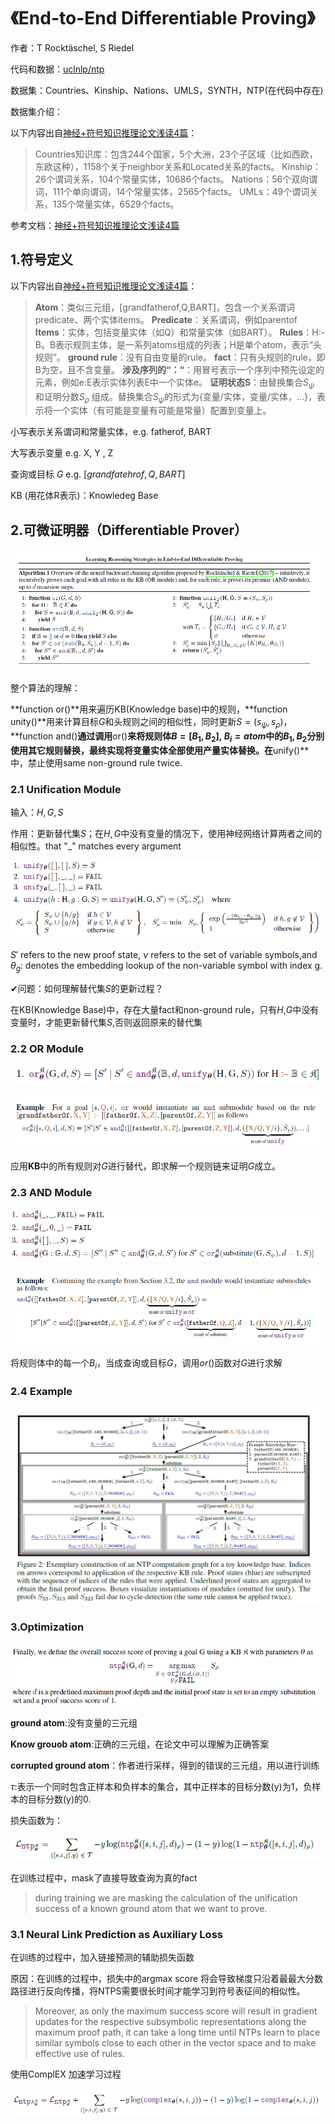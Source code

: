 # 《End-to-End Differentiable Proving》

作者：T Rocktäschel, S Riedel

代码和数据：[uclnlp/ntp](https://github.com/uclnlp/ntp)

数据集：Countries、Kinship、Nations、UMLS，SYNTH，NTP(在代码中存在)

数据集介绍：

以下内容出自[神经+符号知识推理论文浅读4篇](https://blog.csdn.net/zy181234/article/details/125547487)：

> Countries知识库：包含244个国家，5个大洲，23个子区域（比如西欧，东欧这种），1158个关于neighbor关系和Located关系的facts。
> Kinship：26个谓词关系，104个常量实体，10686个facts。
> Nations：56个双向谓词，111个单向谓词，14个常量实体，2565个facts。
> UMLs：49个谓词关系，135个常量实体，6529个facts。

参考文档：[神经+符号知识推理论文浅读4篇](https://blog.csdn.net/zy181234/article/details/125547487)

## 1.符号定义

以下内容出自[神经+符号知识推理论文浅读4篇](https://blog.csdn.net/zy181234/article/details/125547487)：

> **Atom**：类似三元组，[grandfatherof,Q,BART]，包含一个关系谓词predicate、两个实体items。
> **Predicate**：关系谓词，例如parentof
> **Items**：实体，包括变量实体（如Q）和常量实体（如BART）。
> **Rules**：H:-B。B表示规则主体，是一系列atoms组成的列表；H是单个atom，表示“头规则”。
> **ground rule**：没有自由变量的rule。
> **fact**：只有头规则的rule，即B为空，且不含变量。
> **涉及序列的“：“**：用冒号表示一个序列中预先设定的元素，例如e:E表示实体列表E中一个实体e。
> **证明状态S**：由替换集合$S_{\psi}$ 和证明分数$S_{\rho}$ 组成。替换集合$S_{\psi}$的形式为{变量/实体，变量/实体，…}，表示将一个实体（有可能是变量有可能是常量）配置到变量上。

小写表示关系谓词和常量实体，e.g. fatherof, BART 

大写表示变量 e.g. X, Y , Z

查询或目标 $G$ e.g. $[grandfatehrof ,Q,BART]$

KB (用花体R表示)：Knowledeg Base

## 2.可微证明器（Differentiable Prover）

![](images/ntps.png)

整个算法的理解：

**function or()**用来遍历KB(Knowledge base)中的规则，**function unity()**用来计算目标$G$和头规则之间的相似性，同时更新$S=(s_{\psi},s_{\rho})$，**function and()**通过调用**or()**来将规则体$B=[B_1,B_2],\ B_i=atom$中的$B_1,B_2$分别使用其它规则替换，最终实现将变量实体全部使用产量实体替换。在**unify()**中，禁止使用same non-ground rule twice.

### 2.1 Unification Module

输入：$H,G,S$

作用：更新替代集$S$；在$H,G$中没有变量的情况下，使用神经网络计算两者之间的相似性。that "_" matches every argument

![](images/unity.png)

 $S'$ refers to the new proof state, $\nu$ refers to the set of variable symbols,and $\theta_g$: denotes the embedding lookup of the non-variable symbol with index g.

✔问题：如何理解替代集$S$的更新过程？

在KB(Knowledge Base)中，存在大量fact和non-ground rule，只有$H$,$G$中没有变量时，才能更新替代集$S$,否则返回原来的替代集

### 2.2 OR Module

![](images/or.png)

![](images/orexample.png)

应用**KB**中的所有规则对$G$进行替代，即求解一个规则链来证明$G$成立。

### 2.3 AND Module

![](images/and.png)

![](images/andexample.png)

将规则体中的每一个$B_i$，当成查询或目标$G$，调用$or()$函数对$G$进行求解

### 2.4 Example

![](images/demo.png)

### 3.Optimization

![](images/score.png)

**ground atom**:没有变量的三元组

**Know grouob atom**:正确的三元组，在论文中可以理解为正确答案

**corrupted ground atom**：作者进行采样，得到的错误的三元组，用以进行训练

$\tau$:表示一个同时包含正样本和负样本的集合，其中正样本的目标分数(y)为1，负样本的目标分数(y)的0.

损失函数为：

![](images/loss%20function.png)

在训练过程中，mask了直接导致查询为真的fact

> during training we are masking the calculation of the unification success of a known ground atom that we want to prove.

### 3.1 Neural Link Prediction as Auxiliary Loss

在训练的过程中，加入链接预测的辅助损失函数

原因：在训练的过程中，损失中的argmax score 将会导致梯度只沿着最最大分数路径进行反向传播，将NTPS需要很长时间才能学习到符号表征间的相似性。

> Moreover, as only the maximum success score will result in gradient updates for the respective subsymbolic representations along the maximum proof path, it can take a long time until NTPs learn to place similar symbols close to each other in the vector space and to make effective use of rules.

使用ComplEX 加速学习过程

![](images/finally%20loss.png)





